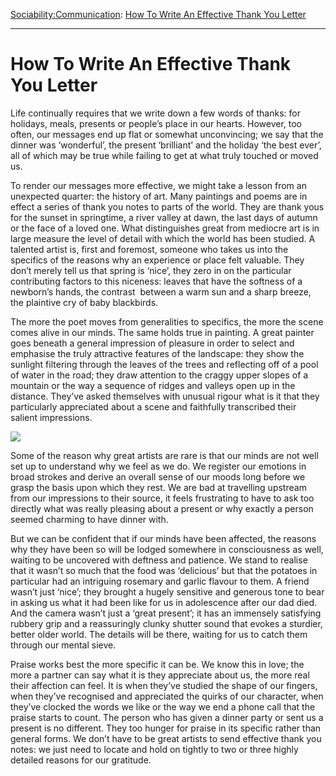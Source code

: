 [Sociability:](https://www.theschooloflife.com/thebookoflife/category/sociability/)[Communication](https://www.theschooloflife.com/thebookoflife/category/sociability/communication/): [How To Write An Effective Thank You Letter](https://www.theschooloflife.com/thebookoflife/how-to-write-an-effective-thank-you-letter/)

* * *

# How To Write An Effective Thank You Letter

Life continually requires that we write down a few words of thanks: for holidays, meals, presents or people’s place in our hearts. However, too often, our messages end up flat or somewhat unconvincing; we say that the dinner was ‘wonderful’, the present ‘brilliant’ and the holiday ‘the best ever’, all of which may be true while failing to get at what truly touched or moved us.

To render our messages more effective, we might take a lesson from an unexpected quarter: the history of art. Many paintings and poems are in effect a series of thank you notes to parts of the world. They are thank yous for the sunset in springtime, a river valley at dawn, the last days of autumn or the face of a loved one. What distinguishes great from mediocre art is in large measure the level of detail with which the world has been studied. A talented artist is, first and foremost, someone who takes us into the specifics of the reasons why an experience or place felt valuable. They don’t merely tell us that spring is ‘nice’, they zero in on the particular contributing factors to this niceness: leaves that have the softness of a newborn’s hands, the contrast &nbsp;between a warm sun and a sharp breeze, the plaintive cry of baby blackbirds.

The more the poet moves from generalities to specifics, the more the scene comes alive in our minds. The same holds true in painting. A great painter goes beneath a general impression of pleasure in order to select and emphasise the truly attractive features of the landscape: they show the sunlight filtering through the leaves of the trees and reflecting off of a pool of water in the road; they draw attention to the craggy upper slopes of a mountain or the way a sequence of ridges and valleys open up in the distance. They’ve asked themselves with unusual rigour what is it that they particularly appreciated about a scene and faithfully transcribed their salient impressions.

![](https://www.theschooloflife.com/thebookoflife/wp-content/uploads/2018/09/628px-Claude_Monet_-_Springtime_-_Google_Art_Project.jpg)

Some of the reason why great artists are rare is that our minds are not well set up to understand why we feel as we do. We register our emotions in broad strokes and derive an overall sense of our moods long before we grasp the basis upon which they rest. We are bad at travelling upstream from our impressions to their source, it feels frustrating to have to ask too directly what was really pleasing about a present or why exactly a person seemed charming to have dinner with.

But we can be confident that if our minds have been affected, the reasons why they have been so will be lodged somewhere in consciousness as well, waiting to be uncovered with deftness and patience. We stand to realise that it wasn’t so much that the food was ‘delicious’ but that the potatoes in particular had an intriguing rosemary and garlic flavour to them. A friend wasn’t just ‘nice’; they brought a hugely sensitive and generous tone to bear in asking us what it had been like for us in adolescence after our dad died. And the camera wasn’t just a ‘great present’; it has an immensely satisfying rubbery grip and a reassuringly clunky shutter sound that evokes a sturdier, better older world. The details will be there, waiting for us to catch them through our mental sieve.

Praise works best the more specific it can be. We know this in love; the more a partner can say what it is they appreciate about us, the more real their affection can feel. It is when they’ve studied the shape of our fingers, when they’ve recognised and appreciated the quirks of our character, when they’ve clocked the words we like or the way we end a phone call that the praise starts to count. The person who has given a dinner party or sent us a present is no different. They too hunger for praise in its specific rather than general forms. We don’t have to be great artists to send effective thank you notes: we just need to locate and hold on tightly to two or three highly detailed reasons for our gratitude.
